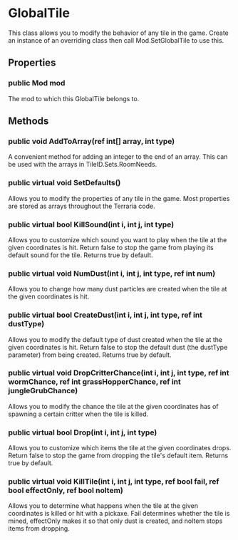 # GlobalTile

This class allows you to modify the behavior of any tile in the game. Create an instance of an overriding class then call Mod.SetGlobalTile to use this.

## Properties

### public Mod mod

The mod to which this GlobalTile belongs to.

## Methods

### public void AddToArray(ref int[] array, int type)

A convenient method for adding an integer to the end of an array. This can be used with the arrays in TileID.Sets.RoomNeeds.

### public virtual void SetDefaults()

Allows you to modify the properties of any tile in the game. Most properties are stored as arrays throughout the Terraria code.

### public virtual bool KillSound(int i, int j, int type)

Allows you to customize which sound you want to play when the tile at the given coordinates is hit. Return false to stop the game from playing its default sound for the tile. Returns true by default.

### public virtual void NumDust(int i, int j, int type, ref int num)

Allows you to change how many dust particles are created when the tile at the given coordinates is hit.

### public virtual bool CreateDust(int i, int j, int type, ref int dustType)

Allows you to modify the default type of dust created when the tile at the given coordinates is hit. Return false to stop the default dust (the dustType parameter) from being created. Returns true by default.

### public virtual void DropCritterChance(int i, int j, int type, ref int wormChance, ref int grassHopperChance, ref int jungleGrubChance)

Allows you to modify the chance the tile at the given coordinates has of spawning a certain critter when the tile is killed.

### public virtual bool Drop(int i, int j, int type)

Allows you to customize which items the tile at the given coordinates drops. Return false to stop the game from dropping the tile's default item. Returns true by default.

### public virtual void KillTile(int i, int j, int type, ref bool fail, ref bool effectOnly, ref bool noItem)

Allows you to determine what happens when the tile at the given coordinates is killed or hit with a pickaxe. Fail determines whether the tile is mined, effectOnly makes it so that only dust is created, and noItem stops items from dropping.